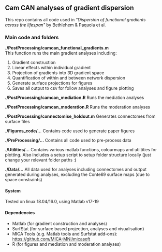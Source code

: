 
## Cam CAN analyses of gradient dispersion
This repo contains all code used in *_"Dispersion of functional gradients across the lifespan"_* by Bethlehem & Paquola et al.


### Main code and folders
**./PostProcessing/camcan_functional_gradients.m**    
This function runs the main gradient analyses including:
1. Gradient construction    
2. Linear effects within individual gradient    
3. Projection of gradients into 3D gradient space   
4. Quantification of within and between network dispersion    
5. Generate surface projections for figures     
6. Saves all output to csv for follow analyses and figure plotting

**./PostProcessing/camcan_mediation.R**
Runs the mediation analyses  

**./PostProcessing/camcan_moderation.R**
Runs the moderation analyses

**./PostProcessing/connectomise_holdout.m**
Generates connectomes from surface files

**./Figures_code/...**
Contains code used to generate paper figures

**./PreProcessing/...**
Contains all code used to pre-process data

**./Utilities/...**
Contains various matlab functions, colourmaps and utiltities for plotting. Also includes a setup script to setup folder structure locally (just change your relevant folder paths :)

**./Data/...**
All data used for analyses including connectomes and output generated during analyses, excluding the Conte69 surface maps (due to space constraints)

#### System
Tested on linux 18.04/16.0, using Matlab v17-19

#### Dependencies
- Matlab (for gradient construction and analyses)
- SurfStat (for surface based projection, analyses and visualisation)
- MICA Tools (e.g. Matlab tools and Surfstat add-ons): https://github.com/MICA-MNI/micasoft    
- R (for figures and mediation and moderation analyses)
